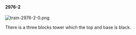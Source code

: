 #### 2976-2
![train-2976-2-0.png](https://github.com/lil-lab/nlvr/raw/master/nlvr/train/images/9/train-2976-2-0.png "train-2976-2-0.png")

There is a three blocks tower which the top and base is black.